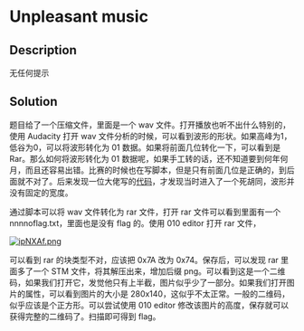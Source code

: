 # Unpleasant music

## Description

无任何提示

## Solution

题目给了一个压缩文件，里面是一个 wav 文件。打开播放也听不出什么特别的，使用 Audacity 打开 wav 文件分析的时候，可以看到波形的形状。如果高峰为1，低谷为0，可以将波形转化为 01 数据。如果将前面几位转化一下，可以看到是 Rar。那么如何将波形转化为 01 数据呢，如果手工转的话，还不知道要到何年何月，而且还容易出错。比赛的时候也在写脚本，但是只有前面几位是正确的，到后面就不对了。后来发现一位大佬写的[代码](http://since1994.cn/?p=198)，才发现当时进入了一个死胡同，波形并没有固定的宽度。

通过脚本可以将 wav 文件转化为 rar 文件，打开 rar 文件可以看到里面有一个 nnnnoflag.txt，里面也是没有 flag 的。使用 010 editor 打开 rar 文件，

[![ipNXAf.png](https://s1.ax1x.com/2018/09/05/ipNXAf.png)](https://imgchr.com/i/ipNXAf)

可以看到 rar 的块类型不对，应该把 0x7A 改为 0x74。保存后，可以发现 rar 里面多了一个 STM 文件，将其解压出来，增加后缀 png。可以看到这是一个二维码，如果我们打开它，发觉他只有上半截，图片似乎少了一部分。如果我们打开图片的属性，可以看到图片的大小是 280x140，这似乎不太正常。一般的二维码，似乎应该是个正方形。可以尝试使用 010 editor 修改该图片的高度，保存就可以获得完整的二维码了。扫描即可得到 flag。